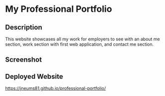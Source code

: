 # My Professional Portfolio

## Description
This website showcases all my work for employers to see with an about me section, work section with first web application, and contact me section.

## Screenshot

## Deployed Website
https://jneums81.github.io/professional-portfolio/